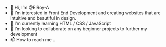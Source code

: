 - 👋 Hi, I’m @ElRoy-A
- 👀 I’m interested in Front End Development and creating websites that are intuitive and beautiful in design.
- 🌱 I’m currently learning HTML / CSS / JavaScript
- 💞️ I’m looking to collaborate on any beginner projects to further my development
- 📫 How to reach me ..

<!---
ElRoy-A/ElRoy-A is a ✨ special ✨ repository because its `README.md` (this file) appears on your GitHub profile.
You can click the Preview link to take a look at your changes.
--->
